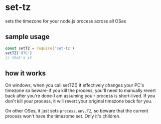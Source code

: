 # set-tz
sets the timezone for your node.js process across all OSes

## sample usage
```javascript
const setTZ = require('set-tz')
setTZ('UTC')
// that's it

```

## how it works
On windows, when you call setTZ() it effectively changes your PC's timezone so beware-if you kill the process, you'll need to manually revert back after you're done-I am assuming you'r process is short-lived. If you don't kill your process, it will revert your original timezone back for you.

On other OSes, it just sets `process.env.TZ`, so beware that the current process won't have the timezome set. Only it's children.

